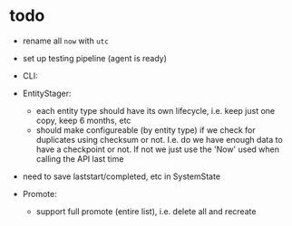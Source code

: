 # todo
- rename all `now` with `utc`
- set up testing pipeline (agent is ready)

- CLI:

- EntityStager:
  - each entity type should have its own lifecycle, i.e. keep just one copy, keep 6 months, etc 
  - should make configureable (by entity type) if we check for duplicates using checksum or not.  I.e. do we have
    enough data to have a checkpoint or not.  If not we just use the 'Now' used when calling the API last time
- need to save laststart/completed, etc in SystemState

- Promote:
  - support full promote (entire list), i.e. delete all and recreate